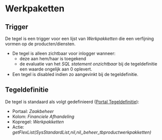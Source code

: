 # Werkpaketten

## Trigger

De tegel is een trigger voor een lijst van *Werkpakketten* die een verfijning vormen op de producten/diensten.

- De tegel is alleen zichtbaar voor inlogger wanneer:
  - deze aan hem/haar is toegekend
  - de evaluatie van het *SQL statement onzichtbaar* bij de tegeldefinitie een waarde ongelijk aan 0 oplevert.
- Een tegel is disabled indien zo aangevinkt bij de tegeldefinitie.

## Tegeldefinitie

De tegel is standaard als volgt gedefinieerd ([Portal Tegeldefinitie](/docs/instellen_inrichten/portaldefinitie/portal_tegel.md)):

- Portaal: *Zaakbeheer*
- Kolom: *Financiele Afhandeling*
- Kopregel: *Werkpakketten*
- Actie: *getFlexList(SysStandardList,nil,nil,,beheer_tbproductwerkpakketten)*
